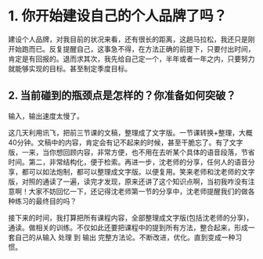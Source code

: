 # 1. 你开始建设自己的个人品牌了吗？ 

建设个人品牌，对我目前的状况来看，还有很长的距离，这趟马拉松，我还只是刚开始跑而已。反复提醒自己，这事急不得，在方法正确的前提下，只要付出时间，肯定是有回报的。退而求其次，我先给自己定一个，半年或者一年之内，只要努力就能够实现的目标。甚至制定季度目标。





## 2. 当前碰到的瓶颈点是怎样的？你准备如何突破？

输入，输出速度太慢了。





这几天利用讯飞，把前三节课的文稿，整理成了文字版。一节课转换+整理，大概40分钟。文稿中的内容，肯定会有记不起来的时候，甚至干脆忘了。有了文字版，一来，当你想回顾内容，非常方便，也不用在去听某个具体的语音段落，节省时间。第二，非常结构化，便于检索。再进一步，沈老师的分享，任何人的语音分享，都可以如法炮制，都可以整理成文字版。以便复用。笑来老师和沈老师的文字版，对照的通读了一遍，读完才发现，原来还讲了这个知识点啊，当初我咋没有注意啊！大家不妨回忆一下，还记得沈老师第一节的分享中，沈老师提醒我们的做各种练习的最终目的吗？

接下来的时间，我打算把所有课程内容，全部整理成文字版(包括沈老师的分享)，通读。做相关的训练。不仅如此还要把课程中的提到所有方法，整合起来，形成一套自己的从输入 处理 到 输出 完整方法论。不断改进，优化。直到变成一种习惯。